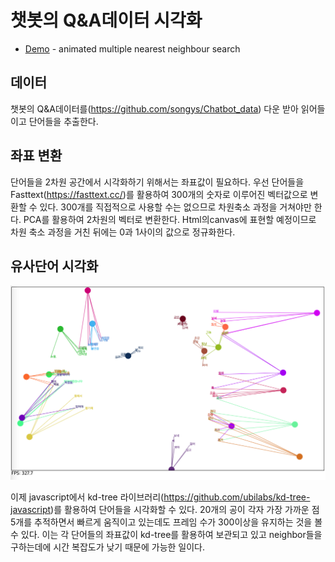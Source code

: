 # 챗봇의 Q&A데이터 시각화

* [Demo](http://jaemin032.github.io/kd-tree-javascript/examples/basic/) - animated multiple nearest neighbour search

## 데이터
챗봇의 Q&A데이터를(https://github.com/songys/Chatbot_data) 다운 받아 읽어들이고 단어들을 추출한다.

## 좌표 변환
단어들을 2차원 공간에서 시각화하기 위해서는 좌표값이 필요하다. 우선 단어들을 Fasttext(https://fasttext.cc/)를 활용하여 300개의 숫자로 이루어진 벡터값으로 변환할 수 있다. 
 300개를 직접적으로 사용할 수는 없으므로 차원축소 과정을 거쳐야만 한다. PCA를 활용하여 2차원의 벡터로 변환한다. Html의canvas에 표현할 예정이므로 차원 축소 과정을 거친 뒤에는 0과 1사이의 값으로 정규화한다.

## 유사단어 시각화

![alt text](https://github.com/jaemin032/kd-tree-javascript/blob/master/images/word_visualization.png)


이제 javascript에서 kd-tree 라이브러리(https://github.com/ubilabs/kd-tree-javascript)를 활용하여 단어들을 시각화할 수 있다. 20개의 공이 각자 가장 가까운 점 5개를 추적하면서 빠르게 움직이고 있는데도 프레임 수가 300이상을 유지하는 것을 볼 수 있다. 이는 각 단어들의 좌표값이 kd-tree를 활용하여 보관되고 있고 neighbor들을 구하는데에 시간 복잡도가 낮기 때문에 가능한 일이다. 




